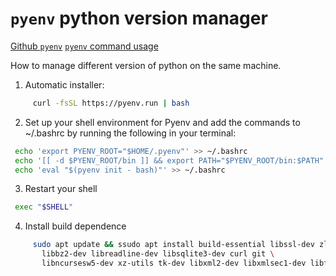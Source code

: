 # `pyenv`  python version manager

[Github `pyenv`](https://github.com/pyenv/pyenv)
[`pyenv` command usage](https://github.com/pyenv/pyenv/blob/master/COMMANDS.md)

How to manage different version of python on the same machine.

1. Automatic installer:

```bash
     curl -fsSL https://pyenv.run | bash
```

2. Set up your shell environment for Pyenv and add the commands to ~/.bashrc by running the following in your terminal:

 ```bash
  echo 'export PYENV_ROOT="$HOME/.pyenv"' >> ~/.bashrc
  echo '[[ -d $PYENV_ROOT/bin ]] && export PATH="$PYENV_ROOT/bin:$PATH"' >> ~/.bashrc
  echo 'eval "$(pyenv init - bash)"' >> ~/.bashrc
 ```

3. Restart your shell

 ```bash
  exec "$SHELL"
 ```

4. Install build dependence

 ```bash
      sudo apt update && ssudo apt install build-essential libssl-dev zlib1g-dev \
        libbz2-dev libreadline-dev libsqlite3-dev curl git \
        libncursesw5-dev xz-utils tk-dev libxml2-dev libxmlsec1-dev libffi-dev liblzma-dev
```
